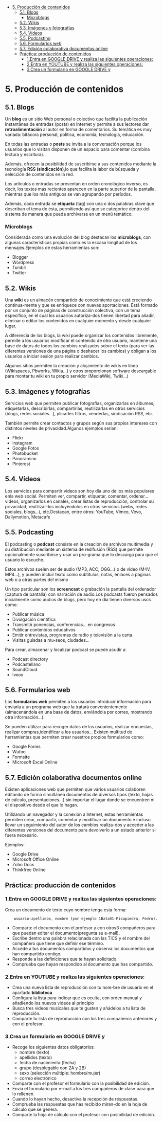 
- [5. Producción de contenidos](#5-producci%c3%b3n-de-contenidos)
  - [5.1. Blogs](#51-blogs)
    - [Microblogs](#microblogs)
  - [5.2. Wikis](#52-wikis)
  - [5.3. Imágenes y fotografías](#53-im%c3%a1genes-y-fotograf%c3%adas)
  - [5.4. Vídeos](#54-v%c3%addeos)
  - [5.5. Podcasting](#55-podcasting)
  - [5.6. Formularios web](#56-formularios-web)
  - [5.7. Edición colaborativa documentos online](#57-edici%c3%b3n-colaborativa-documentos-online)
  - [Práctica: producción de contenidos](#pr%c3%a1ctica-producci%c3%b3n-de-contenidos)
    - [1.Entra en GOOGLE DRIVE y realiza las siguientes operaciones:](#1entra-en-google-drive-y-realiza-las-siguientes-operaciones)
    - [2.Entra en YOUTUBE y realiza las siguientes operaciones:](#2entra-en-youtube-y-realiza-las-siguientes-operaciones)
    - [3.Crea un formulario en GOOGLE DRIVE y](#3crea-un-formulario-en-google-drive-y)

# 5. Producción de contenidos

## 5.1. Blogs

Un **blog** es un sitio Web personal o colectivo que facilita la publicación instantánea de entradas (posts) en Internet y permite a sus lectores dar **retroalimentación** al autor en forma de comentarios. Su temática es muy variada: bitácora personal, política, economía, tecnología, educación.

En todas las entradas o **posts** se invita a la conversación porque los usuarios que lo visitan disponen de un espacio para comentar (combina lectura y escritura).

Además, ofrecen la posibilidad de suscribirse a sus contenidos mediante la tecnología **RSS (sindicación)**,lo que facilita la labor de búsqueda y selección de contenidos en la red.

Los artículos o entradas se presentan en orden cronológico inverso, es decir, los textos más recientes aparecen en la parte superior de la pantalla, mientras que los más antiguos se van agrupando por períodos.

Además, cada entrada se **etiqueta** (tag) con una o dos palabras clave que describan el tema de ésta, permitiendo así que se categorice dentro del sistema de manera que pueda archivarse en un menú temático.

### Microblogs

Considerada como una evolución del blog destacan los **microblogs**, con algunas características propias como es la escasa longitud de los mensajes.Ejemplos de estas herramientas son:

- Blogger
- Wordpress
- Tumblr
- Twitter

## 5.2. Wikis

Una **wiki** es un almacén compartido de conocimiento que está creciendo continua-mente y que se enriquece con nuevas aportaciones. Está formado por un conjunto de páginas de construcción colectiva, con un tema específico, en el cual los usuarios autoriza-dos tienen libertad para añadir, eliminar o editar los contenidos en cualquier momento y desde cualquier lugar.

A diferencia de los blogs, la wiki puede organizar los contenidos libremente, permite a los usuarios modificar el contenido de otro usuario, mantiene una base de datos de todos los cambios realizados sobre el texto (para ver las diferentes versiones de una página o deshacer los cambios) y obligan a los usuarios a iniciar sesión para realizar cambios.

Algunos sitios permiten la creación y alojamiento de wikis en línea (Wikispaces, Pbworks, Wikia...) y otros proporcionan software descargable para montar tu wiki en tu propio servidor (MediaWiki, Twiki...)

## 5.3. Imágenes y fotografías

Servicios web que permiten publicar fotografías, organizarlas en álbumes, etiquetarlas, describirlas, compartirlas, reutilizarlas en otros servicios (blogs, redes sociales...), plicarles filtros, venderlas, sindicación RSS, etc.

También permite crear contactos y grupos según sus propios intereses con distintos niveles de privacidad.Algunos ejemplos serían:

- Flickr
- Instagram
- Google Fotos
- Photobucket
- Panoramino
- Pinterest

## 5.4. Vídeos

Los servicios para compartir videos son hoy día uno de los más populares enla web social. Permiten ver, compartir, etiquetar, comentar, ordenar... videos, organizarlos en canales, crear listas de reproducción, controlar su privacidad, reutilizar-los incluyéndolos en otros servicios (webs, redes sociales, blogs...), etc.Destacan, entre otros: YouTube, Vimeo, Vevo, Dailymotion, Metacafe

## 5.5. Podcasting

El podcasting o **podcast** consiste en la creación de archivos multimedia y su distribución mediante un sistema de redifusión (RSS) que permite opcionalmente suscribirse y usar un pro-grama que lo descarga para que el usuario lo escuche.

Estos archivos suelen ser de audio (MP3, ACC, OGG...) o de vídeo (M4V, MP4...), y pueden incluir texto como subtítulos, notas, enlaces a páginas web o a otras partes del mismo

Un tipo particular son los **screencast** o grabación la pantalla del ordenador (captura de pantalla) con narración de audio.Los podcasts fueron pensados inicialmente como audios de blogs, pero hoy en día tienen diversos usos como:

- Publicar música
- Divulgación científica
- Transmitir ponencias, conferencias... en congresos
- Publicar contenidos educativos
- Emitir entrevistas, programas de radio y televisión a la carta
- Visitas guiadas a mu-seos, ciudades...

Para crear, almacenar y localizar podcast se puede acudir a:

- Podcast directory
- Podcastellano
- SoundCloud
- Ivoox

## 5.6. Formularios web

Los **formularios web** permiten a los usuarios introducir información para enviarla a un programa web que la tratará convenientemente (almacenándola en una base de datos, enviándola por correo, mostrando otra información...).

Se pueden utilizar para recoger datos de los usuarios, realizar encuestas, realizar compras,identificar a los usuarios... Existen multitud de herramientas que permiten crear nuestros propios formularios como:

- Google Forms
- Wufoo
- Formsite
- Microsoft Excel Online

## 5.7. Edición colaborativa documentos online

Existen aplicaciones web que permiten que varios usuarios colaboren editando de forma simultánea documentos de diversos tipos (texto, hojas de cálculo, presentaciones...) sin importar el lugar donde se encuentren ni el dispositivo desde el que lo hagan.

Utilizando un navegador y la conexión a Internet, estas herramientas permiten crear, compartir, comentar y modificar un documento e incluso llevar un seguimiento del autor de los cambios realiza-dos y acceder a las diferentes versiones del documento para devolverlo a un estado anterior si fuera necesario. 

Ejemplos:

- Google Drive
- Microsoft Office Online
- Zoho Docs
- Thinkfree Online

## Práctica: producción de contenidos

### 1.Entra en GOOGLE DRIVE y realiza las siguientes operaciones:

Crea un   documento   de   texto   cuyo   nombre   tenga esta forma: 

        usuario-apellidos, nombre (por ejemplo 1Bata01-Picapiedra, Pedro).

- Comparte el documento con el profesor y con otros3 compañeros para que puedan editar el documento(pregunta su e-mail).
- Escribe dentro una palabra relacionada con las TICS y el nombre  del compañero que tiene que   definir ese término.
- Accede a tus documentos compartidos y observa los documentos que han compartido contigo.
- Responde a las definiciones que te hayan solicitado.
- Comprueba que hayan respondido al documento que has compartido.

### 2.Entra en YOUTUBE y realiza las siguientes operaciones:

- Crea una  nueva lista de reproducción con tu nom-bre de usuario en el apartado **biblioteca**
- Configura la lista para indicar que es oculta, con orden manual y añadiendo los nuevos videos al principio
- Busca tres videos musicales que te gusten y añádelos a tu lista de reproducción.
- Comparte tu lista de reproducción con los tres compañeros anteriores y con el profesor.

### 3.Crea un formulario en GOOGLE DRIVE y

- Recoge los siguientes datos obligatorios:
  - nombre (texto)
  - apellidos (texto)
  - fecha de nacimiento (fecha)
  - grupo (desplegable con 2A y 2B)
  - sexo (selección múltiple: hombre/mujer)
  - correo electrónico
- Comparte con el profesor el formulario con la posibilidad de edición.
- Envía el formulario por e-mail a los tres compañeros de clase para que lo rellenen.
- Cuando lo hayan hecho, desactiva la recepción de respuestas.
- Comprueba las respuestas que has recibido miran-do en la hoja de cálculo que se genera.
- Comparte la hoja de cálculo con el profesor con posibilidad de edición.